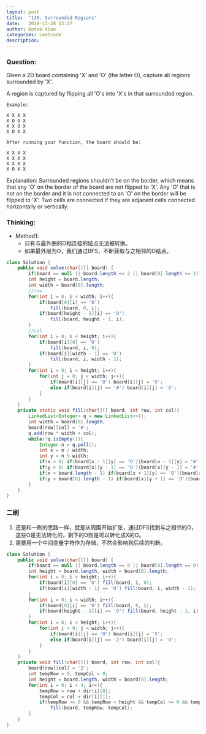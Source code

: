 ```yaml
---
layout: post
title:  "130. Surrounded Regions"
date:   2018-11-28 15:17
author: Botao Xiao
categories: Leetcode
description:
---
```

### Question:
Given a 2D board containing 'X' and 'O' (the letter O), capture all regions surrounded by 'X'.

A region is captured by flipping all 'O's into 'X's in that surrounded region.

```
Example:

X X X X
X O O X
X X O X
X O X X

After running your function, the board should be:

X X X X
X X X X
X X X X
X O X X
```

Explanation:
Surrounded regions shouldn’t be on the border, which means that any 'O' on the border of the board are not flipped to 'X'. Any 'O' that is not on the border and it is not connected to an 'O' on the border will be flipped to 'X'. Two cells are connected if they are adjacent cells connected horizontally or vertically.

### Thinking:
* Method1:
	* 只有与最外圈的O相连接的结点无法被转换。
	* 如果最外层为O，我们通过BFS，不断获取与之相邻的O结点。

```Java
class Solution {
    public void solve(char[][] board) {
        if(board == null || board.length <= 2 || board[0].length <= 2) return;
        int height = board.length;
        int width = board[0].length;
        //row
        for(int i = 0; i < width; i++){
            if(board[0][i] == 'O')
                fill(board, 0, i);
            if(board[height - 1][i] == 'O')
                fill(board, height - 1, i);
        }
        //col
        for(int i = 0; i < height; i++){
            if(board[i][0] == 'O')
                fill(board, i, 0);
            if(board[i][width - 1] == 'O')
                fill(board, i, width - 1);
        }
        for(int i = 0; i < height; i++){
            for(int j = 0; j < width; j++){
                if(board[i][j] == 'O') board[i][j] = 'X';
                else if(board[i][j] == '#') board[i][j] = 'O';
            }
        }
    }
    private static void fill(char[][] board, int row, int col){
        LinkedList<Integer> q = new LinkedList<>();
        int width = board[0].length;
        board[row][col] = '#';
        q.add(row * width + col);
        while(!q.isEmpty()){
            Integer n = q.poll();
            int x = n / width;
            int y = n % width;
            if(x > 0) if(board[x - 1][y] == 'O'){board[x - 1][y] = '#'; q.add((x - 1) * width + y);}
            if(y > 0) if(board[x][y - 1] == 'O'){board[x][y - 1] = '#'; q.add(x * width + y - 1);}
            if(x < board.length - 1) if(board[x + 1][y] == 'O'){board[x + 1][y] = '#'; q.add((x + 1) * width + y);}
            if(y < board[0].length - 1) if(board[x][y + 1] == 'O'){board[x][y + 1] = '#'; q.add(x * width + y + 1);}
        }
    }
}
```

### 二刷
1. 还是和一刷的思路一样，就是从周围开始扩张，通过DFS找到与之相邻的O，这些O是无法转化的，剩下的O则是可以转化成X的O。
2. 需要用一个中间变量字符作为存储，不然会影响到后续的判断。
```Java
class Solution {
    public void solve(char[][] board) {
        if(board == null || board.length == 0 || board[0].length == 0) return;
        int height = board.length, width = board[0].length;
        for(int i = 0; i < height; i++){
            if(board[i][0] == 'O') fill(board, i, 0);
            if(board[i][width - 1] == 'O') fill(board, i, width - 1);
        }
        for(int i = 0; i < width; i++){
            if(board[0][i] == 'O') fill(board, 0, i);
            if(board[height - 1][i] == 'O') fill(board, height - 1, i);
        }
        for(int i = 0; i < height; i++){
            for(int j = 0; j < width; j++){
                if(board[i][j] == 'O') board[i][j] = 'X';
                else if(board[i][j] == 'Z') board[i][j] = 'O';
            }
        }
    }
    private void fill(char[][] board, int row, int col){
        board[row][col] = 'Z';
        int tempRow = 0, tempCol = 0;
        int height = board.length, width = board[0].length;
        for(int i = 0; i < 4; i++){
            tempRow = row + dir[i][0];
            tempCol = col + dir[i][1];
            if(tempRow >= 0 && tempRow < height && tempCol >= 0 && tempCol < width && board[tempRow][tempCol] == 'O')
                fill(board, tempRow, tempCol);
        }
    }
}
```
